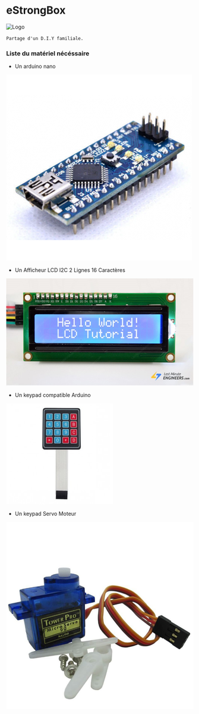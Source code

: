 # eStrongBox


![Logo](https://cdn.icon-icons.com/icons2/2959/PNG/512/safe_strongbox_security_icon_185992.png)


```
Partage d'un D.I.Y familiale.
```

### Liste du matériel nécéssaire

* Un arduino nano

![Logo](img/items/Arduino_Nano_V3_usb_compatible_m.png)


* Un Afficheur LCD I2C 2 Lignes 16 Caractères

![Logo](img/items/Arduino-Tutorial-for-Interfacing-I2C-LCD.jpg)


* Un keypad compatible Arduino

![Logo](img/items/ar-clavier-souple-eco-cs16mc-19399.jpg)


* Un keypad Servo Moteur

![Logo](img/items/micro-servo-tower-pro-sg90.jpg)
